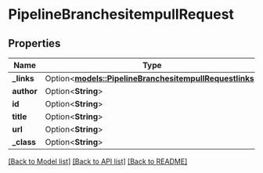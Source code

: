 # PipelineBranchesitempullRequest

## Properties

Name | Type | Description | Notes
------------ | ------------- | ------------- | -------------
**_links** | Option<[**models::PipelineBranchesitempullRequestlinks**](PipelineBranchesitempullRequestlinks.md)> |  | [optional]
**author** | Option<**String**> |  | [optional]
**id** | Option<**String**> |  | [optional]
**title** | Option<**String**> |  | [optional]
**url** | Option<**String**> |  | [optional]
**_class** | Option<**String**> |  | [optional]

[[Back to Model list]](../README.md#documentation-for-models) [[Back to API list]](../README.md#documentation-for-api-endpoints) [[Back to README]](../README.md)


